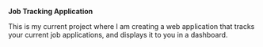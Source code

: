 **Job Tracking Application**

This is my current project where I am creating a web application that tracks your current job applications, and displays it to you in a dashboard.
